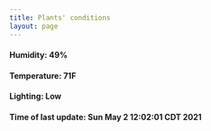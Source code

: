 ```yaml
---
title: Plants' conditions
layout: page
---
```



#### Humidity: 49%
#### Temperature: 71F
#### Lighting: Low
#### Time of last update: Sun May  2 12:02:01 CDT 2021
